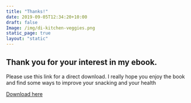 ```yaml
---
title: "Thanks!"
date: 2019-09-05T12:34:20+10:00
draft: false
Image: /img/di-kitchen-veggies.png
static_page: true
layout: "static"
---
```


## Thank you for your interest in my ebook.

Please use this link for a direct download. I really hope you enjoy the book and find 
some ways to improve your snacking and your health

[Download here](/pdf/Delicious-Healthy-Snacks-Mar21.pdf)
